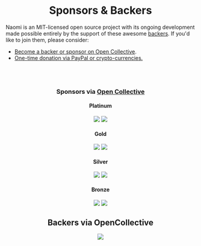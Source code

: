 <h1 align="center">Sponsors &amp; Backers</h1>

Naomi is an MIT-licensed open source project with its ongoing development made possible entirely by the support of these awesome [backers](https://github.com/naomiproject/naomi/blob/naomi-dev/BACKERS.md). If you'd like to join them, please consider:

- [Become a backer or sponsor on Open Collective](https://opencollective.com/projectnaomi).
- [One-time donation via PayPal or crypto-currencies.](https://projectnaomi.com/support-naomi/#One-time-Donations)

<br><br>

<h3 align="center">Sponsors via <a href="https://opencollective.com/projectnaomi">Open Collective</a></h3>

<h4 align="center">Platinum</h4>

<div align="center">
    <a href="https://opencollective.com/projectnaomi/tiers/platinum-sponsor/0/website" target="_blank" rel="noopener noreferrer"><img src="https://opencollective.com/projectnaomi/tiers/platinum-sponsor/0/avatar.svg?sanitize=true"></a>
    <a href="https://opencollective.com/projectnaomi/tiers/platinum-sponsor/1/website" target="_blank" rel="noopener noreferrer"><img src="https://opencollective.com/projectnaomi/tiers/platinum-sponsor/1/avatar.svg?sanitize=true"></a>
</div>

<h4 align="center">Gold</h4>

<div align="center">
    <a href="https://opencollective.com/projectnaomi/tiers/gold-sponsor/0/website" target="_blank" rel="noopener noreferrer"><img src="https://opencollective.com/projectnaomi/tiers/gold-sponsor/0/avatar.svg?sanitize=true"></a>
    <a href="https://opencollective.com/projectnaomi/tiers/gold-sponsor/1/website" target="_blank" rel="noopener noreferrer"><img src="https://opencollective.com/projectnaomi/tiers/gold-sponsor/1/avatar.svg?sanitize=true"></a>
</div>

<h4 align="center">Silver</h4>

<div align="center">
    <a href="https://opencollective.com/projectnaomi/tiers/silver-sponsor/0/website" target="_blank" rel="noopener noreferrer"><img src="https://opencollective.com/projectnaomi/tiers/silver-sponsor/0/avatar.svg?sanitize=true"></a>
    <a href="https://opencollective.com/projectnaomi/tiers/silver-sponsor/1/website" target="_blank" rel="noopener noreferrer"><img src="https://opencollective.com/projectnaomi/tiers/silver-sponsor/1/avatar.svg?sanitize=true"></a>
</div>

<h4 align="center">Bronze</h4>

<div align="center">
    <a href="https://opencollective.com/projectnaomi/tiers/bronze-sponsor/0/website" target="_blank" rel="noopener noreferrer"><img src="https://opencollective.com/projectnaomi/tiers/bronze-sponsor/0/avatar.svg?sanitize=true"></a>
    <a href="https://opencollective.com/projectnaomi/tiers/bronze-sponsor/1/website" target="_blank" rel="noopener noreferrer"><img src="https://opencollective.com/projectnaomi/tiers/bronze-sponsor/1/avatar.svg?sanitize=true"></a>
</div>

<h2 align="center">Backers via OpenCollective</h2>

<div align="center">
    <a href="https://opencollective.com/projectnaomi#backers" target="_blank"><img src="https://opencollective.com/projectnaomi/backers.svg?width=890"></a>
</div>